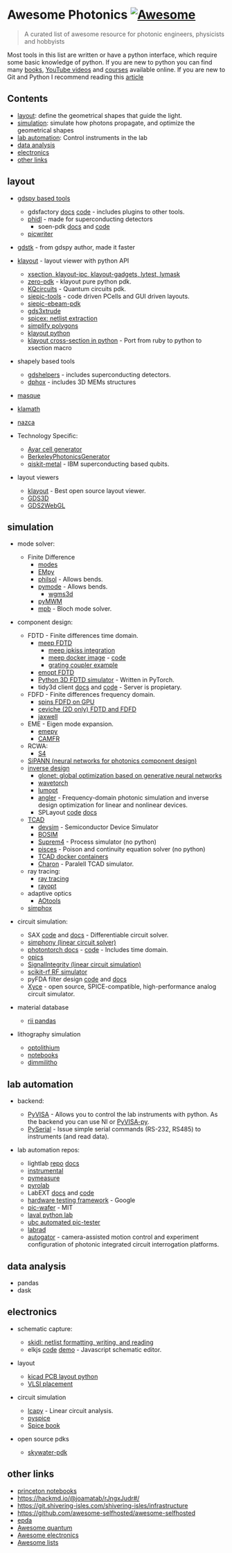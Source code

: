 # Awesome Photonics [![Awesome](https://awesome.re/badge.svg)](https://awesome.re)

> A curated list of awesome resource for photonic engineers, physicists and hobbyists

Most tools in this list are written or have a python interface, which require some basic knowledge of python. If you are new to python you can find many [books](https://jakevdp.github.io/PythonDataScienceHandbook/index.html), [YouTube videos](https://www.youtube.com/c/anthonywritescode) and [courses](https://github.com/joamatab/practical-python) available online.
If you are new to Git and Python I recommend reading this [article](https://lightlab.readthedocs.io/en/latest/_static/gettingStarted/index.html)

## Contents

<!-- toc -->

- [layout](#layout): define the geometrical shapes that guide the light.
- [simulation](#simulation): simulate how photons propagate, and optimize the geometrical shapes
- [lab automation](#lab-automation): Control instruments in the lab
- [data analysis](#data-analysis)
- [electronics](#electronics)
- [other links](#other-links)

<!-- tocstop -->

## layout

- [gdspy based tools](https://github.com/heitzmann/gdspy)
  - gdsfactory [docs](https://gdsfactory.readthedocs.io/en/latest/) [code](https://github.com/gdsfactory/gdsfactory) - includes plugins to other tools.
  - [phidl](https://github.com/amccaugh/phidl) - made for superconducting detectors
    - soen-pdk [docs](https://pages.nist.gov/SOEN-PDK/) and [code](https://github.com/usnistgov/SOEN-PDK)
  - [picwriter](https://github.com/DerekK88/PICwriter)
- [gdstk](https://github.com/heitzmann/gdstk) - from gdspy author, made it faster
- [klayout](https://github.com/KLayout/klayout) - layout viewer with python API
  - [xsection, klayout-ipc, klayout-gadgets, lytest, lymask](https://github.com/atait?tab=repositories)
  - [zero-pdk](https://github.com/lightwave-lab/zeropdk) - klayout pure python pdk.
  - [KQcircuits](https://github.com/iqm-finland/KQCircuits) - Quantum circuits pdk.
  - [siepic-tools](https://github.com/lukasc-ubc/SiEPIC-Tools) - code driven PCells and GUI driven layouts.
  - [siepic-ebeam-pdk](https://github.com/lukasc-ubc/SiEPIC_EBeam_PDK)
  - [gds3xtrude](https://codeberg.org/tok)
  - [spicex: netlist extraction](https://github.com/fsitok/spicex)
  - [simplify polygons](https://github.com/fsitok/klayout-simplify)
  - [klayout python](https://github.com/shamil777/KLayout-python)
  - [klayout cross-section in python](https://github.com/dimapu/klayout_pyxs) - Port from ruby to python to xsection macro
- shapely based tools
  - [gdshelpers](https://github.com/HelgeGehring/gdshelpers) - includes superconducting detectors.
  - [dphox](https://github.com/solgaardlab/dphox) - includes 3D MEMs structures
- [masque](https://mpxd.net/code/jan/masque)
- [klamath](https://mpxd.net/code/jan/klamath)
- [nazca](https://nazca-design.org/download/)
- Technology Specific:

  - [Ayar cell generator](https://github.com/AyarLabs/ACG)
  - [BerkeleyPhotonicsGenerator](https://github.com/BerkeleyPhotonicsGenerator/BPG)
  - [qiskit-metal](https://github.com/Qiskit/qiskit-metal) - IBM superconducting based qubits.

- layout viewers
  - [klayout](https://www.klayout.de/) - Best open source layout viewer.
  - [GDS3D](https://github.com/trilomix/GDS3D/)
  - [GDS2WebGL](https://github.com/s-holst/GDS2WebGL)

## simulation

- mode solver:

  - Finite Difference
    - [modes](https://modes.readthedocs.io/en/latest/)
    - [EMpy](https://github.com/lbolla/EMpy)
    - [philsol](https://github.com/philmain28/philsol) - Allows bends.
    - [pymode](https://github.com/smartalecH/pyMode) - Allows bends.
      - [wgms3d](http://www.soundtracker.org/raw/wgms3d/)
    - [pyMWM](https://github.com/mnishida/PyMWM)
    - [mpb](https://mpb.readthedocs.io/en/latest/Scheme_Tutorial/) - Bloch mode solver.

- component design:

  - FDTD - Finite differences time domain.
    - [meep FDTD](https://github.com/NanoComp/meep)
      - [meep ipkiss integration](https://github.com/luceda/ipkiss_meep_integration)
      - [meep docker image](https://hub.docker.com/r/mochen4/meepdocker) - [code](https://github.com/mochen4/meepdocker)
      - [grating coupler example](https://github.com/simbilod/grating_coupler_meep)
    - [emopt FDTD](https://github.com/anstmichaels/emopt)
    - [Python 3D FDTD simulator](https://github.com/flaport/fdtd) - Written in PyTorch.
    - tidy3d client [docs](https://docs.simulation.cloud/projects/tidy3d/en/latest/) and [code](https://github.com/flexcompute/tidy3d) - Server is propietary.
  - FDFD - Finite differences frequency domain.
    - [spins FDFD on GPU](https://github.com/stanfordnqp/spins-b)
    - [ceviche (2D only) FDTD and FDFD](https://github.com/twhughes/ceviche)
    - [jaxwell](https://github.com/stanfordnqp/jaxwell)
  - EME - Eigen mode expansion.
    - [emepy](https://github.com/BYUCamachoLab/emepy)
    - [CAMFR](https://github.com/demisjohn/CAMFR)
  - RCWA:
    - [S4](https://github.com/victorliu/S4)
  - [SiPANN (neural networks for photonics component design)](https://github.com/contagon/SiPANN)
  - [inverse design](http://metanet.stanford.edu/code/)
    - [glonet: global optimization based on generative neural networks](https://github.com/jonfanlab/GLOnet)
    - [wavetorch](https://github.com/fancompute/wavetorch)
    - [lumopt](https://github.com/chriskeraly/lumopt)
    - [angler](https://github.com/fancompute/angler/) - Frequency-domain photonic simulation and inverse design optimization for linear and nonlinear devices.
    - SPLayout [code](https://github.com/Hideousmon/SPLayout) [docs](https://splayout.readthedocs.io/en/latest/index.html)
  - [TCAD](https://tcadcentral.com/Software.html#open-source-tcad-software)
    - [devsim](https://devsim.org/) - Semiconductor Device Simulator
    - [BOSIM](https://eexu.home.ece.ust.hk/BOSIM.html)
    - [Suprem4](https://github.com/cogenda/Suprem4) - Process simulator (no python)
    - [pisces](https://github.com/ComputerWhisperer/pisces) - Poison and continuity equation solver (no python)
    - [TCAD docker containers](https://github.com/thesourcerer8/OpenSourceTCAD)
    - [Charon](https://charon.sandia.gov/) - Paralell TCAD simulator.
  - ray tracing:
    - [ray tracing](https://github.com/DCC-Lab/RayTracing)
    - [rayopt](https://github.com/quartiq/rayopt)
  - adaptive optics
    - [AOtools](https://github.com/AOtools)
  - [simphox](https://github.com/fancompute/simphox)

- circuit simulation:

  - SAX [code](https://github.com/flaport/sax) and [docs](https://flaport.github.io/sax/) - Differentiable circuit solver.
  - [simphony (linear circuit solver)](https://github.com/BYUCamachoLab/simphony)
  - [photontorch docs](https://docs.photontorch.com/) - [code](https://github.com/flaport/photontorch) - Includes time domain.
  - [opics](https://github.com/siepic/opics)
  - [SignalIntegrity (linear circuit simulation)](https://github.com/TeledyneLeCroy/SignalIntegrity)
  - [scikit-rf RF simulator](https://scikit-rf.readthedocs.io/en/latest/)
  - pyFDA filter design [code](https://github.com/chipmuenk/pyfda) and [docs](https://pyfda.readthedocs.io/en/latest/manual/input_specs.html)
  - [Xyce](https://xyce.sandia.gov/) - open source, SPICE-compatible, high-performance analog circuit simulator.

- material database

  - [rii pandas](https://github.com/mnishida/RII_Pandas)

- lithography simulation
  - [optolithium](https://github.com/xthebat/optolithium)
  - [notebooks](https://github.com/pierremifasol/Lithography-Simulation)
  - [dimmilitho](https://github.com/vincentlv/DimmiLitho)

## lab automation

- backend:

  - [PyVISA](https://pyvisa.readthedocs.io/en/latest/) - Allows you to control the lab instruments with python. As the backend you can use NI or [PyVISA-py](https://pyvisa-py.readthedocs.io/en/latest/).
  - [PySerial](https://github.com/pyserial/pyserial) - Issue simple serial commands (RS-232, RS485) to instruments (and read data).

- lab automation repos:
  - lightlab [repo](https://github.com/lightwave-lab/lightlab) [docs](https://lightlab.readthedocs.io/en/latest/index.html)
  - [instrumental](https://github.com/mabuchilab/Instrumental)
  - [pymeasure](https://github.com/ralph-group/pymeasure)
  - [pyrolab](https://github.com/BYUCamachoLab/pyrolab)
  - LabEXT [docs](https://labext.readthedocs.io/en/latest/) and [code](https://github.com/LabExT/LabExT)
  - [hardware testing framework](https://github.com/google/openhtf) - Google
  - [pic-wafer](https://github.com/DerekK88/PIC_WaferProbeSystem) - MIT
  - [laval python lab](https://github.com/Simon-Belanger/ULPythonLab) 
  - [ubc automated pic-tester](https://github.com/lukasc-ubc/pyOptomip)
  - [labrad](https://github.com/labrad/pylabrad)
  - [autogator](https://github.com/BYUCamachoLab/autogator) - camera-assisted motion control and experiment configuration of photonic integrated circuit interrogation platforms.

## data analysis

- pandas
- dask

## electronics

- schematic capture:
  - [skidl: netlist formatting, writing, and reading](https://github.com/devbisme/skidl)
  - elkjs [code](https://github.com/kieler/elkjs) [demo](https://rtsys.informatik.uni-kiel.de/elklive/elkgraph.html) - Javascript schematic editor.
- layout

  - [kicad PCB layout python](https://github.com/atait/kicad-python)
  - [VLSI placement](https://github.com/limbo018/DREAMPlace)

- circuit simulation

  - [lcapy](https://github.com/mph-/lcapy) - Linear circuit analysis.
  - [pyspice](https://github.com/FabriceSalvaire/PySpice)
  - [Spice book](https://github.com/PyLCARS/Python-and-SPICE-Book)

- open source pdks

  - [skywater-pdk](https://github.com/google/skywater-pdk)

## other links

- [princeton notebooks](https://github.com/simbilod/ELE559-simulations)
- https://hackmd.io/@joamatab/rJngxJudr#/
- https://git.shivering-isles.com/shivering-isles/infrastructure
- https://github.com/awesome-selfhosted/awesome-selfhosted
- [epda](https://openepda.org)
- [Awesome quantum](https://github.com/qosf/awesome-quantum-software)
- [Awesome electronics](https://github.com/kitspace/awesome-electronics)
- [Awesome lists](https://github.com/sindresorhus/awesome)
